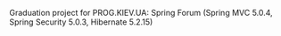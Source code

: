 Graduation project for PROG.KIEV.UA: 
Spring Forum (Spring MVC 5.0.4, Spring Security 5.0.3, Hibernate 5.2.15)
